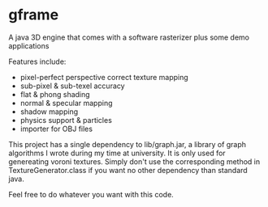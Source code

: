 # gframe
A java 3D engine that comes with a software rasterizer plus some demo applications

Features include:
 - pixel-perfect perspective correct texture mapping
 - sub-pixel & sub-texel accuracy
 - flat & phong shading
 - normal & specular mapping
 - shadow mapping
 - physics support & particles
 - importer for OBJ files


This project has a single dependency to lib/graph.jar, a library of graph algorithms I wrote during my time at university. It is only used for genereating voroni textures. Simply don't use the corresponding method in TextureGenerator.class if you want no other dependency than standard java.

Feel free to do whatever you want with this code.
